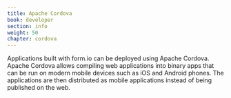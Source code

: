 ```yaml
---
title: Apache Cordova
book: developer
section: info
weight: 50
chapter: cordova
---
```

Applications built with form.io can be deployed using Apache Cordova. Apache Cordova allows compiling web applications into binary apps that can be run on modern mobile devices such as iOS and Android phones. The applications are then distributed as mobile applications instead of being published on the web.